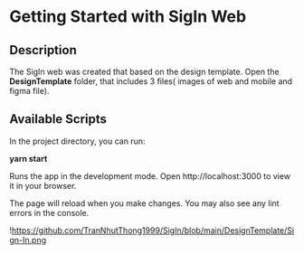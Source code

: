 # Getting Started with SigIn Web

## Description
The SigIn web was created that based on the design template.
Open the __DesignTemplate__ folder, that includes 3 files( images of web and mobile and figma file).

## Available Scripts
In the project directory, you can run:

__yarn start__

Runs the app in the development mode.
Open http://localhost:3000 to view it in your browser.

The page will reload when you make changes.
You may also see any lint errors in the console.

!https://github.com/TranNhutThong1999/SigIn/blob/main/DesignTemplate/Sign-In.png
